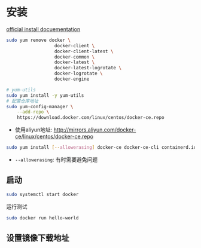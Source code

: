 # 安装

[official install docuementation](https://docs.docker.com/engine/install/)

```bash
sudo yum remove docker \
                  docker-client \
                  docker-client-latest \
                  docker-common \
                  docker-latest \
                  docker-latest-logrotate \
                  docker-logrotate \
                  docker-engine
```

```bash
# yum-utils
sudo yum install -y yum-utils
# 配置仓库地址
sudo yum-config-manager \
    --add-repo \
    https://download.docker.com/linux/centos/docker-ce.repo
```

- 使用aliyun地址: http://mirrors.aliyun.com/docker-ce/linux/centos/docker-ce.repo



```bash
sudo yum install [--allowerasing] docker-ce docker-ce-cli containerd.io docker-compose-plugin
```

- `--allowerasing`: 有时需要避免问题

## 启动

```bash
sudo systemctl start docker
```

运行测试

```bash
sudo docker run hello-world
```

## 设置镜像下载地址
